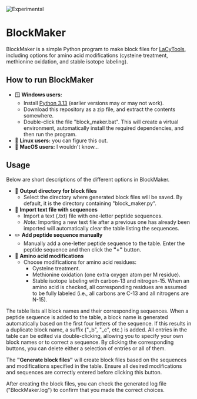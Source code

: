 ![Experimental](https://img.shields.io/badge/status-experimental-yellow)

# BlockMaker
BlockMaker is a simple Python program to make block files for [LaCyTools](https://pubs.acs.org/doi/10.1021/acs.jproteome.6b00171), including options for amino acid modifications (cysteine treatment, methionine oxidation, and stable isotope labeling).

## How to run BlockMaker
- 🪟 **Windows users:**
    - Install [Python 3.13](https://www.python.org/downloads/) (earlier versions may or may not work).
    - Download this repository as a zip file, and extract the contents somewhere.
    - Double-click the file "block_maker.bat". This will create a virtual environment, automatically install the required dependencies, and then run the program.
- 🐧 **Linux users:** you can figure this out.
- 🍎 **MacOS users:** I wouldn't know...

## Usage
Below are short descriptions of the different options in BlockMaker.

- 📁 **Output directory for block files**
    - Select the directory where generated block files will be saved. By default, it is the directory containing "block_maker.py".
- 📜 **Import text file with sequences**
    - Import a text (.txt) file with one-letter peptide sequences.
    - *Note:* Importing a new text file after a previous one has already been imported will automatically clear the table listing the sequences.
- ✏️ **Add peptide sequence manually**
    - Manually add a one-letter peptide sequence to the table. Enter the peptide sequence and then click the **"+"** button.
- 🧪 **Amino acid modifications**
    - Choose modifications for amino acid residues:
        - Cysteine treatment.
        - Methionine oxidation (one extra oxygen atom per M residue).
        - Stable isotope labeling with carbon-13 and nitrogen-15. When an amino acid is checked, all corresponding residues are assumed to be fully labeled (i.e., all carbons are C-13 and all nitrogens are N-15).

The table lists all block names and their corresponding sequences. 
When a peptide sequence is added to the table, a block name is generated automatically based on the first four letters of the sequence. 
If this results in a duplicate block name, a suffix ("_b", "_c", etc.) is added. 
All entries in the table can be edited via double-clicking, allowing you to specify your own block names or to correct a sequence. 
By clicking the corresponding buttons, you can delete either a selection of entries or all of them.

The **"Generate block files"** will create block files based on the sequences and modifications specified in the table. 
Ensure all desired modifications and sequences are correctly entered before clicking this button.

After creating the block files, you can check the generated log file ("BlockMaker.log") to confirm that you made the correct choices.